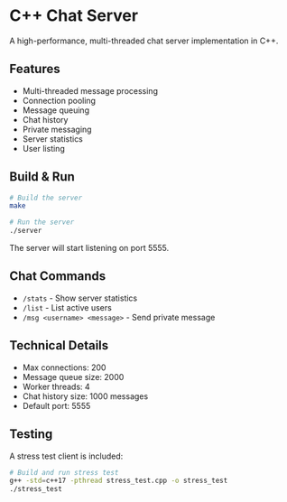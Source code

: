 # C++ Chat Server

A high-performance, multi-threaded chat server implementation in C++.

## Features

- Multi-threaded message processing
- Connection pooling
- Message queuing
- Chat history
- Private messaging
- Server statistics
- User listing

## Build & Run

```bash
# Build the server
make

# Run the server
./server
```

The server will start listening on port 5555.

## Chat Commands

- `/stats` - Show server statistics
- `/list` - List active users
- `/msg <username> <message>` - Send private message

## Technical Details

- Max connections: 200
- Message queue size: 2000
- Worker threads: 4
- Chat history size: 1000 messages
- Default port: 5555

## Testing

A stress test client is included:
```bash
# Build and run stress test
g++ -std=c++17 -pthread stress_test.cpp -o stress_test
./stress_test
```



